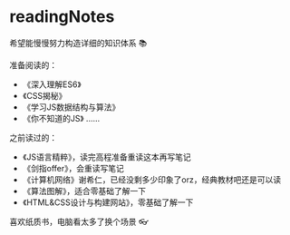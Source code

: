 # readingNotes

希望能慢慢努力构造详细的知识体系 :books:

准备阅读的：
- 《深入理解ES6》
- 《CSS揭秘》
- 《学习JS数据结构与算法》
- 《你不知道的JS》
......

之前读过的：
- 《JS语言精粹》，读完高程准备重读这本再写笔记
- 《剑指offer》，会重读写笔记
- 《计算机网络》谢希仁，已经没剩多少印象了orz，经典教材吧还是可以读
- 《算法图解》，适合零基础了解一下
- 《HTML&CSS设计与构建网站》，零基础了解一下

喜欢纸质书，电脑看太多了换个场景 :eyeglasses:
